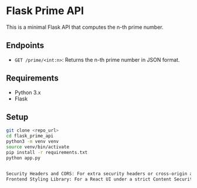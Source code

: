 # Flask Prime API

This is a minimal Flask API that computes the n-th prime number.

## Endpoints

- `GET /prime/<int:n>`: Returns the n-th prime number in JSON format.

## Requirements

- Python 3.x
- Flask

## Setup

```bash
git clone <repo_url>
cd flask_prime_api
python3 -m venv venv
source venv/bin/activate
pip install -r requirements.txt
python app.py


Security Headers and CORS: For extra security headers or cross-origin access, consider using Flask-CORS and Flask-Talisman.
Frontend Styling Library: For a React UI under a strict Content Security Policy (CSP), I would prefer Chakra UI because it provides a good balance between flexibility and security, and it has built-in support for accessibility.